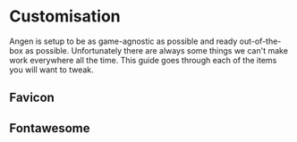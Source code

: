 # Customisation
Angen is setup to be as game-agnostic as possible and ready out-of-the-box as possible. Unfortunately there are always some things we can't make work everywhere all the time. This guide goes through each of the items you will want to tweak.

## Favicon

## Fontawesome
